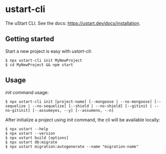 # ustart-cli

The uStart CLI. See the docs: https://ustart.dev/docs/installation.

## Getting started

Start a new project is easy with *ustart-cli*:

```
$ npx ustart-cli init MyNewProject
$ cd MyNewProject && npm start
```

## Usage

*init* command usage:

```
$ npx ustart-cli init [project-name] [--mongoose | --no-mongoose] [--sequelize | --no-sequelize] [--shield | --no-shield] [--gitinit | --no-gitinit] [--assumeyes, --y] [--assumeno, --n]
```

After initialize a project using *init* command, the cli will be available locally:

```
$ npx ustart --help
$ npx ustart --version
$ npx ustart build [options]
$ npx ustart db:migrate
$ npx ustart migration:autogenerate --name "migration-name"
```
